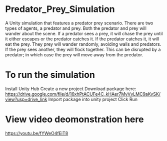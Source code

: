 # Predator_Prey_Simulation
A Unity simulation that features a predator prey scenario.
  There are two types of agents, a predator and prey. Both the predator and prey will wander about the scene. If a predator sees a prey, it will 
chase the prey until it either escapes or the predator catches it. If the predator catches it, it will 
eat the prey. They prey will wander randomly, avoiding walls and predators. If the prey sees 
another, they will flock together. This can be disrupted by a predator; in which case the prey will 
move away from the predator.

# To run the simulation 
  Install Unity Hub
  Create a new project
  Download package here: https://drive.google.com/file/d/16xhPtACUFe4C_kHAer7MvVvLMC9aKvSK/view?usp=drive_link
  Import package into unity project
  Click Run

# View video deomonstration here
https://youtu.be/fYWeO4fEiT8
